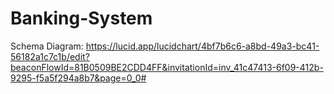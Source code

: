 # Banking-System

Schema Diagram: https://lucid.app/lucidchart/4bf7b6c6-a8bd-49a3-bc41-56182a1c7c1b/edit?beaconFlowId=81B0509BE2CDD4FF&invitationId=inv_41c47413-6f09-412b-9295-f5a5f294a8b7&page=0_0#
